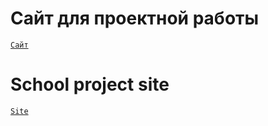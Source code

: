# Сайт для проектной работы
[`Сайт`](https://zenddistraught.github.io/schoolsite/index.html)

# School project site
[`Site`](https://zenddistraught.github.io/schoolsite/index.html)


